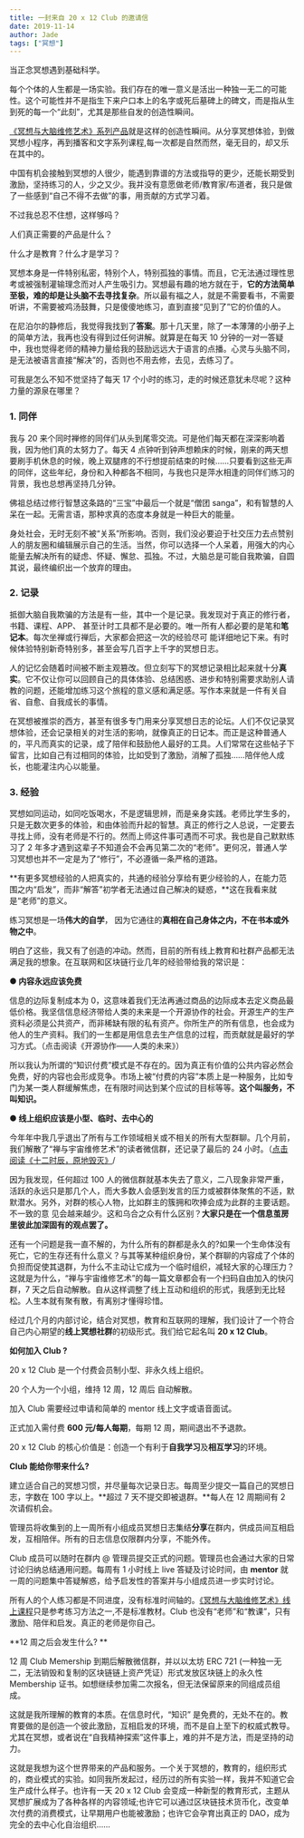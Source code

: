 ```yaml
---
title: 一封来自 20 x 12 Club 的邀请信
date: 2019-11-14
author: Jade
tags: ["冥想"]
---
```


当正念冥想遇到基础科学。

<!--more-->

每个个体的人生都是一场实验。我们存在的唯一意义是活出一种独一无二的可能性。这个可能性并不是指生下来户口本上的名字或死后墓碑上的碑文，而是指从生到死的每一个“此刻”，尤其是那些自发的创造性瞬间。

[《冥想与大脑维修艺术》系列产品](https://mp.weixin.qq.com/s?__biz=MzA5Nzk4MDMxMg==&mid=2247484680&idx=1&sn=2a5b8f1e1f1c1e6820adf5cc95d997fe&chksm=9099dfffa7ee56e9408aa248731e3e3e502c984ca1e577decc28d66d458f2e93a600dc6d6b40&scene=21#wechat_redirect)就是这样的创造性瞬间。从分享冥想体验，到做冥想小程序，再到播客和文字系列课程,每一次都是自然而然，毫无目的，却又乐在其中的。

中国有机会接触到冥想的人很少，能遇到靠谱的方法或指导的更少，还能长期受到激励，坚持练习的人，少之又少。我并没有意愿做老师/教育家/布道者，我只是做了一些感到“自己不得不去做”的事，用贡献的方式学习着。

不过我总忍不住想，这样够吗？

人们真正需要的产品是什么？

什么才是教育？什么才是学习？

冥想本身是一件特别私密，特别个人，特别孤独的事情。而且，它无法通过理性思考或被强制灌输理念而对人产生吸引力。冥想最有趣的地方就在于，**它的方法简单至极，难的却是让头脑不去寻找复杂**。所以最有福之人，就是不需要看书，不需要听讲，不需要被鸡汤鼓舞，只是傻傻地练习，直到直接“见到了”它的价值的人。



在尼泊尔的静修后，我觉得我找到了**答案**。那十几天里，除了一本薄薄的小册子上的简单方法，我再也没有得到过任何讲解。就算是在每天 10 分钟的一对一答疑中，我也觉得老师的精神力量给我的鼓励远远大于语言的点播。心灵与头脑不同，是无法被语言直接“解决”的，否则也不用去修，去见，去练习了。

可我是怎么不知不觉坚持了每天 17 个小时的练习，走的时候还意犹未尽呢？这种力量的源泉在哪里？

### 1. 同伴

我与 20 来个同时禅修的同伴们从头到尾零交流。可是他们每天都在深深影响着我，因为他们真的太努力了。每天 4 点钟听到钟声想赖床的时候，刚来的两天想要刷手机休息的时候，晚上双腿疼的不行想提前结束的时候……只要看到这些无声的同伴，这些年纪，身份和入种都各不相同，与我也只是萍水相逢的同伴们练习的背景，我也总想再坚持几分钟。

佛祖总结过修行智慧这条路的“三宝”中最后一个就是“僧团 sanga”，和有智慧的人呆在一起。无需言语，那种求真的态度本身就是一种巨大的能量。

身处社会，无时无刻不被“关系”所影响。否则，我们没必要迫于社交压力去点赞别人的朋友圈和编辑展示自己的生活。当然，你可以选择一个人呆着，用强大的内心能量去解决所有的疑虑、怀疑、懈怠、孤独。不过，大脑总是可能自我欺骗，自圆其说，最终编织出一个放弃的理由。


### 2.   记录

抵御大脑自我欺骗的方法是有一些，其中一个是记录。我发现对于真正的修行者，书籍、课程、APP、 甚至计时工具都不是必要的。唯一所有人都必要的是笔和**笔记本**。每次坐禅或行禅后，大家都会把这一次的经验尽可 能详细地记下来。有时候体验特别新奇特别多，甚至会写几百字上千字的冥想日志。

人的记忆会随着时间被不断主观篡改。但立刻写下的冥想记录相比起来就十分**真实**。它不仅让你可以回顾自己的具体体验、总结困惑、进步和特别需要求助别人请教的问题，还能增加练习这个旅程的意义感和满足感。写作本来就是一件有关自省、自愈、自我成长的事情。

在冥想被推崇的西方，甚至有很多专门用来分享冥想日志的论坛。人们不仅记录冥想体验，还会记录相关的对生活的影响，就像真正的日记本。而正是这种普通人的，平凡而真实的记录，成了陪伴和鼓励他人最好的工具。人们常常在这些帖子下留言，比如自己有过相同的体验，比如受到了激励，消解了孤独……陪伴他人成长，也能灌注内心以能量。



### 3.   经验

冥想如同运动，如同吃饭喝水，不是逻辑思辨，而是亲身实践。老师比学生多的，只是无数次更多的体验，和由体验而升起的智慧。真正的修行之人总说，一定要去寻找上师，没有老师是不行的。然而上师这件事可遇而不可求。我也是自己默默练习了 2 年多才遇到这辈子不知道会不会再见第二次的“老师”。更何况，普通人学习冥想也并不一定是为了“修行”，不必遵循一条严格的道路。

**有更多冥想经验的人把真实的，共通的经验分享给有更少经验的人，在能力范围之内“启发”，而非“解答”初学者无法通过自己解决的疑惑，**这在我看来就是“老师”的意义。

练习冥想是一场**伟大的自学**， 因为它通往的**真相在自己身体之内，不在书本或外物之中**。

明白了这些，我又有了创造的冲动。然而，目前的所有线上教育和社群产品都无法满足我的想象。在互联网和区块链行业几年的经验带给我的常识是：

**● 内容永远应该免费**

信息的边际复制成本为 0，这意味着我们无法再通过商品的边际成本去定义商品最低价格。我坚信信息经济带给人类的未来是一个开源协作的社会。开源生产的生产资料必须是公共资产，而非稀缺有限的私有资产。你所生产的所有信息，也会成为他人的生产资料。我们的一生都是用信息去生产信息的过程，而贡献就是最好的学习方式。（点击阅读《开源协作——人类的未来》）

所以我认为所谓的“知识付费”模式是不存在的。因为真正有价值的公共内容必然会免费，好的内容也会形成竞争。市场上被“付费的内容”本质上是一种服务，比如专门为某一类人群缓解焦虑，在有限时间达到某个应试的目标等等。**这个叫服务，不叫知识。**

**● 线上组织应该是小型、临时、去中心的**

今年年中我几乎退出了所有与工作领域相关或不相关的所有大型群聊。几个月前，我们解散了“禅与宇宙维修艺术”的读者微信群，还记录了最后的 24 小时。（[点击阅读《十二时辰，原地毁灭》](https://mp.weixin.qq.com/s?__biz=MzA5Nzk4MDMxMg==&mid=2247484354&idx=1&sn=429d91b7eb89ccf5ae2163b621068a76&chksm=9099d935a7ee5023e1a113312c8c9b8fc9497d89a61da77727156c3442242350c57be575d886&scene=21#wechat_redirect)/

因为我发现，任何超过 100 人的微信群就基本失去了意义，二八现象非常严重，活跃的永远只是那几个人，而大多数人会感到发言的压力或被群体聚焦的不适，默默潜水。另外，对群的核心人物，比如群主的簇拥和吹捧会成为此群的主要话题。不一致的意 见会越来越少。这和乌合之众有什么区别？**大家只是在一个信息茧房里彼此加深固有的观点罢了。**

还有一个问题是我一直不解的，为什么所有的群都是永久的?如果一个生命体没有死亡，它的生存还有什么意义？与其等某种组织身份，某个群聊的内容成了个体的负担而促使其退群，为什么不主动让它成为一个临时组织，减轻大家的心理压力？这就是为什么，“禅与宇宙维修艺术”的每一篇文章都会有一个扫码自由加入的快闪群，7 天之后自动解散。自从这样调整了线上互动和组织的形式，我感到无比轻松。人生本就有聚有散，有离别才懂得珍惜。


经过几个月的内部讨论，结合对冥想，教育和互联网的理解，我们设计了一个符合自己内心期望的**线上冥想社群**的初级形式。我们给它起名叫 **20 x 12 Club**。

**如何加入 Club ?** 

20 x 12 Club 是一个付费会员制小型、非永久线上组织。

20 个人为一个小组，维持 12 周，12 周后 自动解散。

加入 Club 需要经过申请和简单的 mentor 线上文字或语音面试。

正式加入需付费 **600 元/每人每期**，每期 12 周，期间退出不予退款。

20 x 12 Club 的核心价值是：创造一个有利于**自我学习**及**相互学习**的环境。

**Club 能给你带来什么?** 

建立适合自己的冥想习惯，并尽量每次记录日志。每周至少提交一篇自己的冥想日志，字数在 100 字以上。**超过 7 天不提交即被退群。**每人在 12 周期间有 2 次请假机会。

管理员将收集到的上一周所有小组成员冥想日志集结**分享**在群内，供成员间互相启发，互相陪伴。所有的日志信息仅限群内分享，不能外传。

Club 成员可以随时在群内 @ 管理员提交正式的问题。管理员也会通过大家的日常讨论归纳总结通用问题。每周有 1 小时线上 live 答疑及讨论时间，由 **mentor** 就一周的问题集中答疑解惑，给予启发性的答案并与小组成员进一步实时讨论。

所有人的个人练习都是不同进度，没有标准时间轴的。[《冥想与大脑维修艺术》线上课程](https://mp.weixin.qq.com/s?__biz=MzA5Nzk4MDMxMg==&mid=2247484680&idx=1&sn=2a5b8f1e1f1c1e6820adf5cc95d997fe&chksm=9099dfffa7ee56e9408aa248731e3e3e502c984ca1e577decc28d66d458f2e93a600dc6d6b40&scene=21#wechat_redirect)只是参考练习方法之一,不是标准教材。Club 也没有“老师”和“教课”，只有激励、陪伴和启发。真正的老师是你自己。

**12 周之后会发生什么? **

12 周 Club Memership 到期后解散微信群，并以以太坊 ERC 721 (一种独一无二，无法销毁和复制的区块链链上资产凭证）形式发放区块链上的永久性 Membership 证书。如想继续参加需二次报名，但无法保留原来的同组成员组成。

这就是我所理解的教育的本质。在信息时代，“知识” 是免费的，无处不在的。教育要做的是创造一个彼此激励，互相启发的环境，而不是自上至下的权威式教导。尤其在冥想，或者说在“自我精神探索”这件事上，难的并不是方法，而是坚持的动力。



这就是我想为这个世界带来的产品和服务。一个关于冥想的，教育的，组织形式的，商业模式的实验。如同我所发起过，经历过的所有实验一样，我并不知道它会生产成什么样子。也许有一天 20 x 12 Club 会变成一种新型的教育形式，主题从冥想扩展成为了各种各样的内容领域;也许它可以通过区块链技术货币化，改变单次付费的消费模式，让早期用户也能被激励；也许它会孕育出真正的 DAO，成为完全的去中心化自治组织……